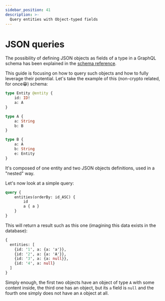 ```yaml
---
sidebar_position: 41
description: >-
  Query entities with Object-typed fields
---
```


# JSON queries

The possibility of defining JSON objects as fields of a type in a GraphQL schema has been explained in the [schema reference](/firesquid/basics/schema-file).

This guide is focusing on how to query such objects and how to fully leverage their potential. Let's take the example of this (non-crypto related, for once😁) schema:

```graphql title="schema.graphql"
type Entity @entity {
    id: ID!
    a: A
}

type A {
    a: String
    b: B
}

type B {
    a: A
    b: String
    e: Entity
}
```

It's composed of one entity and two JSON objects definitions, used in a "nested" way.

Let's now look at a simple query:

```graphql
query {
    entities(orderBy: id_ASC) {
        id
        a { a }
    }
}
```

This will return a result such as this one (imagining this data exists in the database):

```graphql
{
  entities: [
    {id: '1', a: {a: 'a'}},
    {id: '2', a: {a: 'A'}},
    {id: '3', a: {a: null}},
    {id: '4', a: null}
  ]
}
```

Simply enough, the first two objects have an object of type `A` with some content inside, the third one has an object, but its `a` field is `null` and the fourth one simply does not have an `A` object at all.
